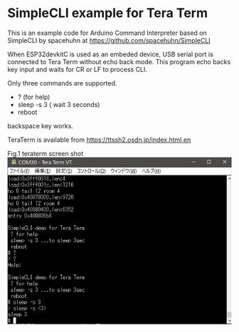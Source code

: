 # SimpleCLI example for Tera Term

This is an example code for Arduino Command Interpreter
based on SimpleCLI by spacehuhn at https://github.com/spacehuhn/SimpleCLI

When ESP32devkitC is used as an embeded device, USB serial port is connected to Tera Term without echo back mode. 
This program echo backs key input and waits for CR or LF to process CLI. 

Only three commands are supported.
- ?  (for help)
- sleep -s 3 ( wait 3 seconds)
- reboot

backspace key works.

TeraTerm is available from https://ttssh2.osdn.jp/index.html.en

Fig.1 teraterm screen shot
![Fig.1 teraterm](teraterm.png)


